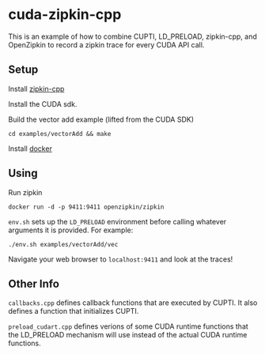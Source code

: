 # cuda-zipkin-cpp

This is an example of how to combine CUPTI, LD_PRELOAD, zipkin-cpp, and OpenZipkin to record a zipkin trace for every CUDA API call.

## Setup

Install [zipkin-cpp](https://github.com/flier/zipkin-cpp)

Install the CUDA sdk.

Build the vector add example (lifted from the CUDA SDK)

    cd examples/vectorAdd && make

Install [docker](https://www.docker.com/get-docker)

## Using

Run zipkin

    docker run -d -p 9411:9411 openzipkin/zipkin

`env.sh` sets up the `LD_PRELOAD` environment before calling whatever arguments it is provided. For example:

    ./env.sh examples/vectorAdd/vec

Navigate your web browser to `localhost:9411` and look at the traces!

## Other Info

`callbacks.cpp` defines callback functions that are executed by CUPTI. It also defines a function that initializes CUPTI.

`preload_cudart.cpp` defines verions of some CUDA runtime functions that the LD_PRELOAD mechanism will use instead of the actual CUDA runtime functions.